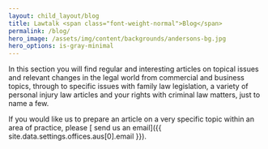 ```yaml
---
layout: child_layout/blog
title: Lawtalk <span class="font-weight-normal">Blog</span>
permalink: /blog/
hero_image: /assets/img/content/backgrounds/andersons-bg.jpg
hero_options: is-gray-minimal
---
```


In this section you will find regular and interesting articles on topical issues and relevant changes in the legal world from commercial and business topics, through to specific issues with family law legislation, a variety of personal injury law articles and your rights with criminal law matters, just to name a few.

If you would like us to prepare an article on a very specific topic within an area of practice, please [ send us an email]({{ site.data.settings.offices.aus[0].email }}).